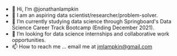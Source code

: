 - 👋 Hi, I’m @jonathanlampkin
- 👀 I am an aspiring data scientist/researcher/problem-solver.
- 🌱 I’m currently studying data science through Springboard's Data Science Career Track Bootcamp (Ending December 2021).
- 💞️ I’m looking for data science internships and collaborative work opportunities.
- 📫 How to reach me ... email me at jmlampkin@gmail.com

<!---
jonathanlampkin/jonathanlampkin is a ✨ special ✨ repository because its `README.md` (this file) appears on your GitHub profile.
You can click the Preview link to take a look at your changes.
--->
